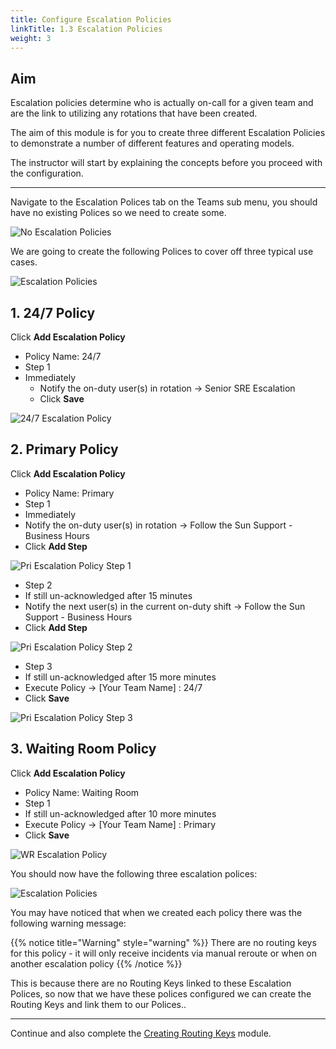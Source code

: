 ```yaml
---
title: Configure Escalation Policies
linkTitle: 1.3 Escalation Policies
weight: 3
---
```


## Aim

Escalation policies determine who is actually on-call for a given team and are the link to utilizing any rotations that have been created.

The aim of this module is for you to create three different Escalation Policies to demonstrate a number of different features and operating models.

The instructor will start by explaining the concepts before you proceed with the configuration.

---

Navigate to the Escalation Polices tab on the Teams sub menu, you should have no existing Polices so we need to create some.

![No Escalation Policies](../../images/no-escalation.png)

We are going to create the following Polices to cover off three typical use cases.

![Escalation Policies](../../images/escalation-policies.png)

## 1. 24/7 Policy

Click **Add Escalation Policy**

* Policy Name: 24/7
* Step 1
* Immediately
  * Notify the on-duty user(s) in rotation → Senior SRE Escalation
  * Click **Save**

![24/7 Escalation Policy ](../../images/24-7-escalation-policy.png)

## 2. Primary Policy

Click **Add Escalation Policy**

* Policy Name: Primary
* Step 1
* Immediately
* Notify the on-duty user(s) in rotation → Follow the Sun Support - Business Hours
* Click **Add Step**

![Pri Escalation Policy Step 1](../../images/pri-escalation-policy-step-1.png)

* Step 2
* If still un-acknowledged after 15 minutes
* Notify the next user(s) in the current on-duty shift → Follow the Sun Support - Business Hours
* Click **Add Step**

![Pri Escalation Policy Step 2](../../images/pri-escalation-policy-step-2.png)

* Step 3
* If still un-acknowledged after 15 more minutes
* Execute Policy → [Your Team Name] : 24/7
* Click **Save**

![Pri Escalation Policy Step 3](../../images/pri-escalation-policy-step-3.png)

## 3. Waiting Room Policy

Click **Add Escalation Policy**

* Policy Name: Waiting Room
* Step 1
* If still un-acknowledged after 10 more minutes
* Execute Policy → [Your Team Name] : Primary
* Click **Save**

![WR Escalation Policy](../../images/wr-escalation-policy.png)

You should now have the following three escalation polices:

![Escalation Policies](../../images/escalation-policies.png)

You may have noticed that when we created each policy there was the following warning message:

{{% notice title="Warning" style="warning" %}}
There are no routing keys for this policy - it will only receive incidents via manual reroute or when on another escalation policy
{{% /notice %}}

This is because there are no Routing Keys linked to these Escalation Polices, so now that we have these polices configured we can create the Routing Keys and link them to our Polices..

---
Continue and also complete the [Creating Routing Keys](./routing) module.
